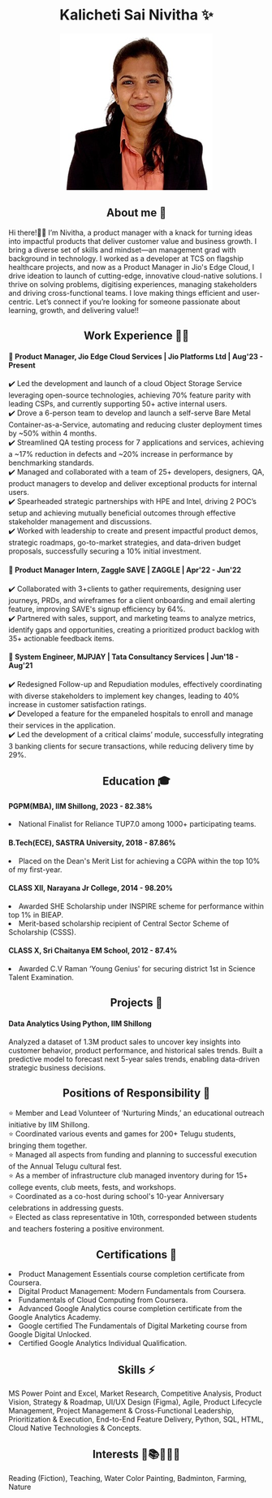 <h1 align="center"> Kalicheti Sai Nivitha ✨</h1>


<p align="center">
  <img src="pictures/image.jpeg">
</p>


<h2 align="center"> About me 💫</h2>
Hi there!👋🏻 I’m Nivitha, a product manager with a knack for turning ideas into impactful products that deliver customer value and business growth. I bring a diverse set of skills and mindset—an management grad with background in technology. I worked as a developer at TCS on flagship healthcare projects, and now as a Product Manager in Jio's Edge Cloud, I drive ideation to launch of cutting-edge, innovative cloud-native solutions. 
I thrive on solving problems, digitising experiences, managing stakeholders and driving cross-functional teams. I love making things efficient and user-centric. Let’s connect if you’re looking for someone passionate about learning, growth, and delivering value!!

 
<h2 align="center"> Work Experience 👩‍💻</h2>

<h4> 🚀 Product Manager, Jio Edge Cloud Services | Jio Platforms Ltd | Aug'23 - Present</h4>
✔️ Led the development and launch of a cloud Object Storage Service leveraging open-source technologies, achieving 70% 
    feature parity with leading CSPs, and currently supporting 50+ active internal users.<br>
✔️ Drove a 6-person team to develop and launch a self-serve Bare Metal Container-as-a-Service, automating and reducing 
    cluster deployment times by ~50% within 4 months.<br>
✔️ Streamlined QA testing process for 7 applications and services, achieving a ~17% reduction in defects and ~20% increase 
    in performance by benchmarking standards.<br>
✔️ Managed and collaborated with a team of 25+ developers, designers, QA, product managers to develop and deliver 
    exceptional products for internal users.<br>
✔️ Spearheaded strategic partnerships with HPE and Intel, driving 2 POC’s setup and achieving mutually beneficial outcomes 
    through effective stakeholder management and discussions.<br>
✔️ Worked with leadership to create and present impactful product demos, strategic roadmaps, go-to-market strategies, and 
    data-driven budget proposals, successfully securing a 10% initial investment.<br>

<h4> 🚀 Product Manager Intern, Zaggle SAVE | ZAGGLE | Apr'22 - Jun'22</h4>
✔️ Collaborated with 3+clients to gather requirements, designing user journeys, PRDs, and wireframes for a client onboarding and email alerting feature, improving SAVE's signup efficiency by 64%.<br>
✔️ Partnered with sales, support, and marketing teams to analyze metrics, identify gaps and opportunities, creating a prioritized product backlog with 35+ actionable feedback items.<br>

<h4> 🚀 System Engineer, MJPJAY | Tata Consultancy Services | Jun'18 - Aug'21</h4>
✔️ Redesigned Follow-up and Repudiation modules, effectively coordinating with diverse stakeholders to implement key changes, leading to 40% increase in customer satisfaction ratings.<br>
✔️ Developed a feature for the empaneled hospitals to enroll and manage their services in the application.<br>
✔️ Led the development of a critical claims’ module, successfully integrating 3 banking clients for secure transactions, while reducing delivery time by 29%.<br>


<h2 align="center"> Education 🎓</h2>

#### PGPM(MBA), IIM Shillong, 2023 - 82.38%
<li>National Finalist for Reliance TUP7.0 among 1000+ participating teams.</li>
	 
#### B.Tech(ECE), SASTRA University, 2018 - 87.86%	 
<li>Placed on the Dean's Merit List for achieving a CGPA within the top 10% of my first-year.</li>

#### CLASS XII, Narayana Jr College, 2014 - 98.20%
<li>Awarded SHE Scholarship under INSPIRE scheme for performance within top 1% in BIEAP.</li>
<li>Merit-based scholarship recipient of Central Sector Scheme of Scholarship (CSSS).</li>

#### CLASS X, Sri Chaitanya EM School, 2012 - 87.4%	
<li>Awarded C.V Raman ‘Young Genius' for securing district 1st in Science Talent Examination.</li>


<h2 align="center"> Projects 📑</h2>

#### Data Analytics Using Python, IIM Shillong
Analyzed a dataset of 1.3M product sales to uncover key insights into customer behavior, product performance, and historical sales trends. Built a predictive model to forecast next 5-year sales trends, enabling data-driven strategic business decisions.

<h2 align="center"> Positions of Responsibility 🌈</h2>
⭐ Member and Lead Volunteer of ‘Nurturing Minds,’ an educational outreach initiative by IIM Shillong.<br>
⭐ Coordinated various events and games for 200+ Telugu students, bringing them together.<br>
⭐ Managed all aspects from funding and planning to successful execution of the Annual Telugu cultural fest.<br>
⭐ As a member of infrastructure club managed inventory during for 15+ college events, club meets, fests, and workshops.<br>
⭐ Coordinated as a co-host during school's 10-year Anniversary celebrations in addressing guests.<br>
⭐ Elected as class representative in 10th, corresponded between students and teachers fostering a positive environment.<br>

<h2 align="center"> Certifications 🔖</h2>
<li>Product Management Essentials course completion certificate from Coursera.</li>
<li>Digital Product Management: Modern Fundamentals from Coursera.</li>
<li>Fundamentals of Cloud Computing from Coursera.</li>
<li>Advanced Google Analytics course completion certificate from the Google Analytics Academy.</li>
<li>Google certified The Fundamentals of Digital Marketing course from Google Digital Unlocked.</li>
<li>Certified Google Analytics Individual Qualification.</li>


<h2 align="center"> Skills ⚡</h2>
MS Power Point and Excel, Market Research, Competitive Analysis, Product Vision, Strategy & Roadmap, UI/UX Design (Figma), Agile, Product Lifecycle Management, Project Management & Cross-Functional Leadership, Prioritization & Execution, End-to-End Feature Delivery, Python, SQL, HTML, Cloud Native Technologies & Concepts. 


<h2 align="center"> Interests 💖📚🎨🏸🌾</h2>
Reading (Fiction), Teaching, Water Color Painting, Badminton, Farming, Nature

